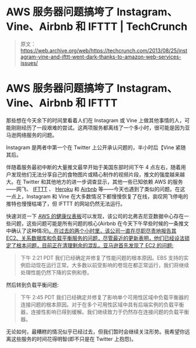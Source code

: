 # AWS 服务器问题搞垮了 Instagram、Vine、Airbnb 和 IFTTT | TechCrunch

> 原文：<https://web.archive.org/web/https://techcrunch.com/2013/08/25/instagram-vine-and-ifttt-went-dark-thanks-to-amazon-web-services-issues/>

# AWS 服务器问题搞垮了 Instagram、Vine、Airbnb 和 IFTTT

那些想在今天余下的时间里看着人们在 Instagram 或 Vine 上做其他事情的人，可能刚刚经历了一段艰难的尝试。这两项服务都离线了一个多小时，很可能是因为亚马逊网络服务的问题。

Instagram 是两者中第一个在 Twitter 上公开承认问题的，半小时后【Vine 紧随其后。

伴随着服务最初中断的大量推文最早开始于美国东部时间下午 4 点左右，随着用户发现他们无法分享自己的食物图片或精心制作的视频片段，推文的强度越来越大。在 Twitter 和其他地方的进一步调查显示，其他一些已知依赖 AWS 的服务——网飞、 [IFTTT](https://web.archive.org/web/20230327191406/http://www.ifttt.com/) 、 [Heroku](https://web.archive.org/web/20230327191406/https://status.heroku.com/incidents/548) 和 [Airbnb](https://web.archive.org/web/20230327191406/https://twitter.com/Airbnb/status/371731869647532032) 等——今天也遇到了类似的问题。在这一点上，Instagram 和 Vine 在大多数情况下都慢慢恢复了在线，哀叹网飞停电的推特也慢慢枯竭了，但 IFTTT 的网站仍然无法运行。

快速浏览一下 [AWS 的健康仪表板](https://web.archive.org/web/20230327191406/http://status.aws.amazon.com/)可以发现，该公司的北弗吉尼亚数据中心存在一些问题，这些问题可能是所有问题的核心(Airbnb 在今天下午早些时候的一条推文中确认了这种情况[)。在过去的两个小时里，该公司一直在尽职尽责地报告其 EC2、关系数据库和负载平衡服务的问题，尽管最近的更新表明，他们已经设法锁定了根本问题，目前正在清理剩余的混乱。亚马逊首先发现了 EC2 的问题:](https://web.archive.org/web/20230327191406/https://twitter.com/Airbnb/status/371731869647532032)

> 下午 2:21 PDT 我们已经确定并修复了性能问题的根本原因。EBS 支持的实例启动现在运行正常。大多数以前受影响的卷现在都正常运行，我们将继续处理性能仍然下降的实例和卷。

然后转到负载平衡问题:

> 下午 2:45 PDT 我们已经确定并修复了影响单个可用性区域中负载平衡器的连接问题的根本原因。对于在多个可用性区域中具有后端实例的负载平衡器，连接性影响已得到缓解。我们继续致力于仍然存在连接问题的负载平衡器。

无论如何，最糟糕的情况似乎已经过去，但我们暂时会继续关注形势。我希望你远离这些服务的时间花得明智(即不只是在 Twitter 上抱怨)。
